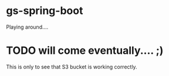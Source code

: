 # gs-spring-boot
Playing around....

# TODO will come eventually.... ;)
This is only to see that S3 bucket is working correctly.